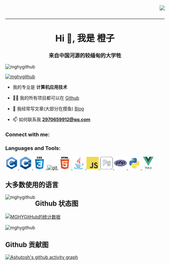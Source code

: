 <h1 align="right">
  <a href="https://mghy.top//">
    <img src="https://readme-typing-svg.herokuapp.com?color=%2336BCF7&lines=摸鱼不是偷懒,是为了保持心态平衡.;console.log(%22Hello%EF%BC%8CLittle🤪%22)">
  </a>
</h1>

---

<h1 align="center">Hi 👋, 我是 橙子</h1>
<h3 align="center">来自中国河源的较缅甸的大学牲</h3>

<p align="left"> <img src="https://komarev.com/ghpvc/?username=mghygithub&label=Profile%20views&color=0e75b6&style=flat" alt="mghygithub" /> </p>

<p align="left"> <a href="https://github.com/ryo-ma/github-profile-trophy"><img src="https://github-profile-trophy.vercel.app/?username=mghygithub" alt="mghygithub" /></a> </p>

- 我的专业是 **计算机应用技术**

- 👨‍💻 我的所有项目都可以在 [Github](https://github.com/MGHYGitHub)

- 📝 我经常写文章(大部分在摸鱼) [Blog](https://mghy.top/)

- 📫 如何联系我 **2970659912@qq.com**

<h3 align="left">Connect with me:</h3>
<p align="left">
</p>


<h3 align="left">Languages and Tools:</h3>
<p align="left"> <a href="https://www.cprogramming.com/" target="_blank" rel="noreferrer"> <img src="https://raw.githubusercontent.com/devicons/devicon/master/icons/c/c-original.svg" alt="c" width="40" height="40"/> </a> <a href="https://www.w3schools.com/cpp/" target="_blank" rel="noreferrer"> <img src="https://raw.githubusercontent.com/devicons/devicon/master/icons/cplusplus/cplusplus-original.svg" alt="cplusplus" width="40" height="40"/> </a> <a href="https://www.w3schools.com/css/" target="_blank" rel="noreferrer"> <img src="https://raw.githubusercontent.com/devicons/devicon/master/icons/css3/css3-original-wordmark.svg" alt="css3" width="40" height="40"/> </a> <a href="https://git-scm.com/" target="_blank" rel="noreferrer"> <img src="https://www.vectorlogo.zone/logos/git-scm/git-scm-icon.svg" alt="git" width="40" height="40"/> </a> <a href="https://www.w3.org/html/" target="_blank" rel="noreferrer"> <img src="https://raw.githubusercontent.com/devicons/devicon/master/icons/html5/html5-original-wordmark.svg" alt="html5" width="40" height="40"/> </a> <a href="https://www.java.com" target="_blank" rel="noreferrer"> <img src="https://raw.githubusercontent.com/devicons/devicon/master/icons/java/java-original.svg" alt="java" width="40" height="40"/> </a> <a href="https://developer.mozilla.org/en-US/docs/Web/JavaScript" target="_blank" rel="noreferrer"> <img src="https://raw.githubusercontent.com/devicons/devicon/master/icons/javascript/javascript-original.svg" alt="javascript" width="40" height="40"/> </a> <a href="https://www.photoshop.com/en" target="_blank" rel="noreferrer"> <img src="https://raw.githubusercontent.com/devicons/devicon/master/icons/photoshop/photoshop-line.svg" alt="photoshop" width="40" height="40"/> </a> <a href="https://www.php.net" target="_blank" rel="noreferrer"> <img src="https://raw.githubusercontent.com/devicons/devicon/master/icons/php/php-original.svg" alt="php" width="40" height="40"/> </a> <a href="https://www.python.org" target="_blank" rel="noreferrer"> <img src="https://raw.githubusercontent.com/devicons/devicon/master/icons/python/python-original.svg" alt="python" width="40" height="40"/> </a> <a href="https://vuejs.org/" target="_blank" rel="noreferrer"> <img src="https://raw.githubusercontent.com/devicons/devicon/master/icons/vuejs/vuejs-original-wordmark.svg" alt="vuejs" width="40" height="40"/> </a> </p>

## 大多数使用的语言
<p><img align="left" src="https://github-readme-stats.vercel.app/api/top-langs?username=mghygithub&show_icons=true&locale=en&layout=compact&theme=transparent" alt="mghygithub" /></p>

## Github 状态图
[![MGHYGitHub的统计数据](https://github-readme-stats.vercel.app/api?username=MGHYGitHub&show_icons=true&theme=transparent)](https://github.com/anuraghazra/github-readme-stats)

<p><img align="center" src="https://github-readme-streak-stats.herokuapp.com/?user=mghygithub&" alt="mghygithub" /></p>

## Github 贡献图
[![Ashutosh's github activity graph](https://github-readme-activity-graph.vercel.app/graph?username=MGHYGitHub)](https://github.com/ashutosh00710/github-readme-activity-graph)


